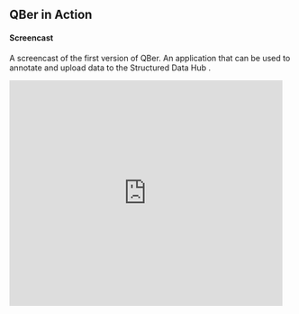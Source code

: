 ## QBer in Action
#### Screencast

A screencast of the first version of QBer. An application that can be used to annotate and upload data to the Structured Data Hub .

<iframe src="http://player.vimeo.com/hubnut/group/316951?color=44bbff&amp;background=000000&amp;slideshow=1&amp;video_title=1&amp;video_byline=1" width="485" height="400" frameborder="0" webkitAllowFullScreen mozallowfullscreen allowFullScreen></iframe>
